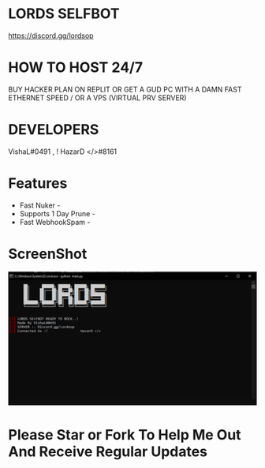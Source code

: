 # LORDS SELFBOT
https://discord.gg/lordsop
# HOW TO HOST 24/7
BUY HACKER PLAN ON REPLIT OR GET A GUD PC WITH A DAMN FAST ETHERNET SPEED / OR A VPS (VIRTUAL PRV SERVER)
# DEVELOPERS
VishaL#0491 , ! HazarD </>#8161
# Features
* Fast Nuker - 
* Supports 1 Day Prune - 
* Fast WebhookSpam -  
# ScreenShot
![](./screenshot.png)
# Please Star or Fork To Help Me Out And Receive Regular Updates


